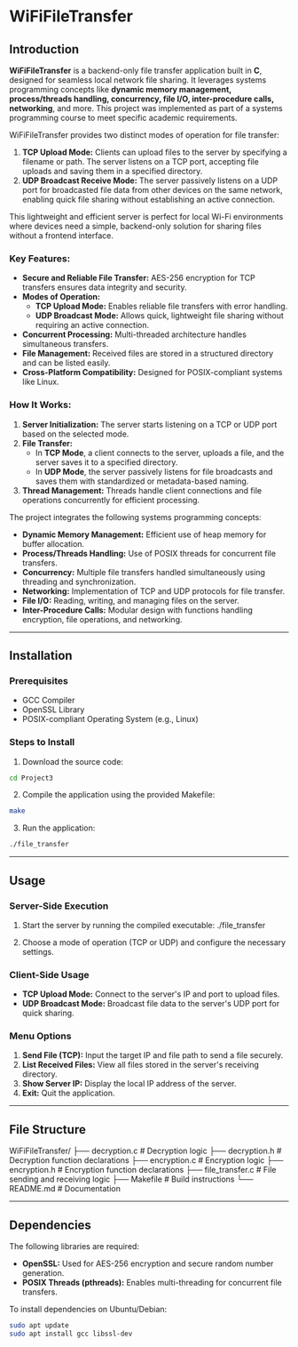 # WiFiFileTransfer

## Introduction

**WiFiFileTransfer** is a backend-only file transfer application built in **C**, designed for seamless local network file sharing. It leverages systems programming concepts like **dynamic memory management, process/threads handling, concurrency, file I/O, inter-procedure calls, networking**, and more. This project was implemented as part of a systems programming course to meet specific academic requirements.

WiFiFileTransfer provides two distinct modes of operation for file transfer:
1. **TCP Upload Mode:** Clients can upload files to the server by specifying a filename or path. The server listens on a TCP port, accepting file uploads and saving them in a specified directory.
2. **UDP Broadcast Receive Mode:** The server passively listens on a UDP port for broadcasted file data from other devices on the same network, enabling quick file sharing without establishing an active connection.

This lightweight and efficient server is perfect for local Wi-Fi environments where devices need a simple, backend-only solution for sharing files without a frontend interface.

### Key Features:
- **Secure and Reliable File Transfer:** AES-256 encryption for TCP transfers ensures data integrity and security.
- **Modes of Operation:**
  - **TCP Upload Mode:** Enables reliable file transfers with error handling.
  - **UDP Broadcast Mode:** Allows quick, lightweight file sharing without requiring an active connection.
- **Concurrent Processing:** Multi-threaded architecture handles simultaneous transfers.
- **File Management:** Received files are stored in a structured directory and can be listed easily.
- **Cross-Platform Compatibility:** Designed for POSIX-compliant systems like Linux.

### How It Works:
1. **Server Initialization:** The server starts listening on a TCP or UDP port based on the selected mode.
2. **File Transfer:**
   - In **TCP Mode**, a client connects to the server, uploads a file, and the server saves it to a specified directory.
   - In **UDP Mode**, the server passively listens for file broadcasts and saves them with standardized or metadata-based naming.
3. **Thread Management:** Threads handle client connections and file operations concurrently for efficient processing.

The project integrates the following systems programming concepts:
- **Dynamic Memory Management:** Efficient use of heap memory for buffer allocation.
- **Process/Threads Handling:** Use of POSIX threads for concurrent file transfers.
- **Concurrency:** Multiple file transfers handled simultaneously using threading and synchronization.
- **Networking:** Implementation of TCP and UDP protocols for file transfer.
- **File I/O:** Reading, writing, and managing files on the server.
- **Inter-Procedure Calls:** Modular design with functions handling encryption, file operations, and networking.

---

## Installation

### Prerequisites
- GCC Compiler
- OpenSSL Library
- POSIX-compliant Operating System (e.g., Linux)

### Steps to Install

1. Download the source code:
```bash
cd Project3
```

2. Compile the application using the provided Makefile:
```bash
make
```

3. Run the application:
```bash
./file_transfer
```

---

## Usage

### Server-Side Execution
1. Start the server by running the compiled executable:
   ./file_transfer

2. Choose a mode of operation (TCP or UDP) and configure the necessary settings.

### Client-Side Usage
- **TCP Upload Mode:** Connect to the server's IP and port to upload files.
- **UDP Broadcast Mode:** Broadcast file data to the server's UDP port for quick sharing.

### Menu Options
1. **Send File (TCP):** Input the target IP and file path to send a file securely.
2. **List Received Files:** View all files stored in the server's receiving directory.
3. **Show Server IP:** Display the local IP address of the server.
4. **Exit:** Quit the application.

---

## File Structure

WiFiFileTransfer/
├── decryption.c        # Decryption logic
├── decryption.h        # Decryption function declarations
├── encryption.c        # Encryption logic
├── encryption.h        # Encryption function declarations
├── file_transfer.c     # File sending and receiving logic
├── Makefile            # Build instructions
└── README.md           # Documentation


---

## Dependencies

The following libraries are required:
- **OpenSSL:** Used for AES-256 encryption and secure random number generation.
- **POSIX Threads (pthreads):** Enables multi-threading for concurrent file transfers.

To install dependencies on Ubuntu/Debian:
```bash
sudo apt update
sudo apt install gcc libssl-dev
```

